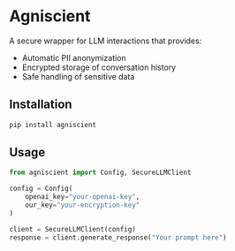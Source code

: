 # Agniscient

A secure wrapper for LLM interactions that provides:
- Automatic PII anonymization
- Encrypted storage of conversation history
- Safe handling of sensitive data

## Installation
```bash
pip install agniscient
```

## Usage
```python
from agniscient import Config, SecureLLMClient

config = Config(
    openai_key="your-openai-key",
    our_key="your-encryption-key"
)

client = SecureLLMClient(config)
response = client.generate_response("Your prompt here")
```